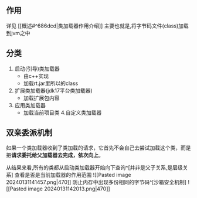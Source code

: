 ## 作用
详见 [[概述#^686dcd|类加载器作用介绍]]
主要也就是,将字节码文件(class)加载到jvm之中
## 分类
1. 启动(引导)类加载器 
	- 由c++实现
	- 加载rt.jar里所以的class
2. 扩展类加载器(jdk17平台类加载器)
	- 加载扩展包内容
3. 应用类加载器
	- 加载当前项目类
4.自定义类加载器 

## 双亲委派机制
如果一个类加载器收到了类加载的请求，它首先不会自己去尝试加载这个类，而是把**请求委托给父加载器去完成，依次向上**。

从结果来看,所有的类都从启动类加载器开始向下查询^[并非是父子关系,是层级关系]
查看是否是当前加载器的作用范围
![[Pasted image 20240131141457.png|470]]
防止内存中出现多份相同的字节码^[沙箱安全机制]
![[Pasted image 20240131142013.png|470]]
